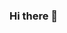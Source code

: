 ### Hi there 👋

<!--
**angadsxngh/angadsxngh** is a ✨ _special_ ✨ repository because its `README.md` (this file) appears on your GitHub profile.

Here are some ideas to get you started:

- 🔭 I’m currently working on ...
- 🌱 I’m currently learning ...
- 👯 I’m looking to collaborate on ...
- 🤔 I’m looking for help with ...
- 💬 Ask me about ...
- 📫 How to reach me: ...
- 😄 Pronouns: ...
- ⚡ Fun fact: ...
-->
<div id = "badges">
  <a href= "https://www.instagram.com/angadsxngh/" img= "https://img.shields.io/badge/Instagram-E4405F.svg?style=for-the-badge&logo=Instagram&logoColor=white"</a>
  <a href= "https://www.linkedin.com/in/angadsxngh/" img= "https://img.shields.io/badge/LinkedIn-0A66C2.svg?style=for-the-badge&logo=LinkedIn&logoColor=white"</a>
</div>
